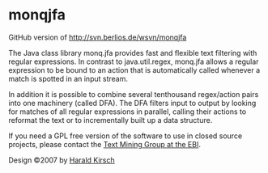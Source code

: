 monqjfa
=======

GitHub version of http://svn.berlios.de/wsvn/monqjfa


The Java class library monq.jfa provides fast and flexible text filtering with regular expressions. In contrast to java.util.regex, monq.jfa allows a regular expression to be bound to an action that is automatically called whenever a match is spotted in an input stream.

In addition it is possible to combine several tenthousand regex/action pairs into one machinery (called DFA). The DFA filters input to output by looking for matches of all regular expressions in parallel, calling their actions to reformat the text or to incrementally built up a data structure.

If you need a GPL free version of the software to use in closed source projects, please contact the [Text Mining Group at the EBI](http://www.ebi.ac.uk/Rebholz/contact.html).

Design ©2007 by [Harald Kirsch](mailto:Harald.Kirsch@pifpafpuf.de)
